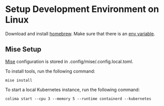 # Setup Development Environment on Linux

Download and install [homebrew](https://brew.sh/). Make sure that there is an [env variable](https://docs.brew.sh/Homebrew-on-Linux#install). 

## Mise Setup

[Mise](https://mise.jdx.dev/getting-started.html) configuration is stored in .config/mise/.config.local.toml.

To install tools, run the following command:
```console
mise install
```

To start a local Kubernetes instance, run the following command:
```console
colima start --cpu 3 --memory 5 --runtime containerd --kubernetes
```